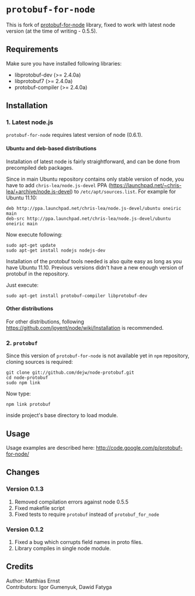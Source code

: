 # `protobuf-for-node`

This is fork of [protobuf-for-node](http://code.google.com/p/protobuf-for-node/) library, fixed to work with latest node version (at the time of writing - 0.5.5).

## Requirements

Make sure you have installed following libraries:

* libprotobuf-dev (>= 2.4.0a)
* libprotobuf7 (>= 2.4.0a)
* protobuf-compiler (>= 2.4.0a)

## Installation

### 1. Latest node.js
`protobuf-for-node` requires latest version of node (0.6.1).

#### Ubuntu and deb-based distributions

Installation of latest node is fairly straightforward, and can be done from precompiled deb packages.

Since in main Ubuntu repository contains only stable version of node, you have to add `chris-lea/node.js-devel` PPA (https://launchpad.net/~chris-lea/+archive/node.js-devel) to `/etc/apt/sources.list`. For example for Ubuntu 11.10:

    deb http://ppa.launchpad.net/chris-lea/node.js-devel/ubuntu oneiric main 
    deb-src http://ppa.launchpad.net/chris-lea/node.js-devel/ubuntu oneiric main 

Now execute following:

    sudo apt-get update
    sudo apt-get install nodejs nodejs-dev
 
Installation of the protobuf tools needed is also quite easy as long as you have Ubuntu 11.10.
Previous versions didn't have a new enough version of protobuf in the repository.

Just execute:

    sudo apt-get install protobuf-compiler libprotobuf-dev


#### Other distributions

For other distributions, following https://github.com/joyent/node/wiki/Installation is recommended. 

### 2. `protobuf`

Since this version of `protobuf-for-node` is not available yet in `npm` repository, cloning sources is required:

    git clone git://github.com/dejw/node-protobuf.git
    cd node-protobuf
    sudo npm link

Now type:

    npm link protobuf

inside project's base directory to load module.

## Usage

Usage examples are described here: http://code.google.com/p/protobuf-for-node/

## Changes

### Version 0.1.3

1. Removed compilation errors against node 0.5.5
2. Fixed makefile script
3. Fixed tests to require `protobuf` instead of `protobuf_for_node`

### Version 0.1.2

1. Fixed a bug which corrupts field names in proto files.
2. Library compiles in single node module.

## Credits

Author: Matthias Ernst  
Contributors: Igor Gumenyuk, Dawid Fatyga
